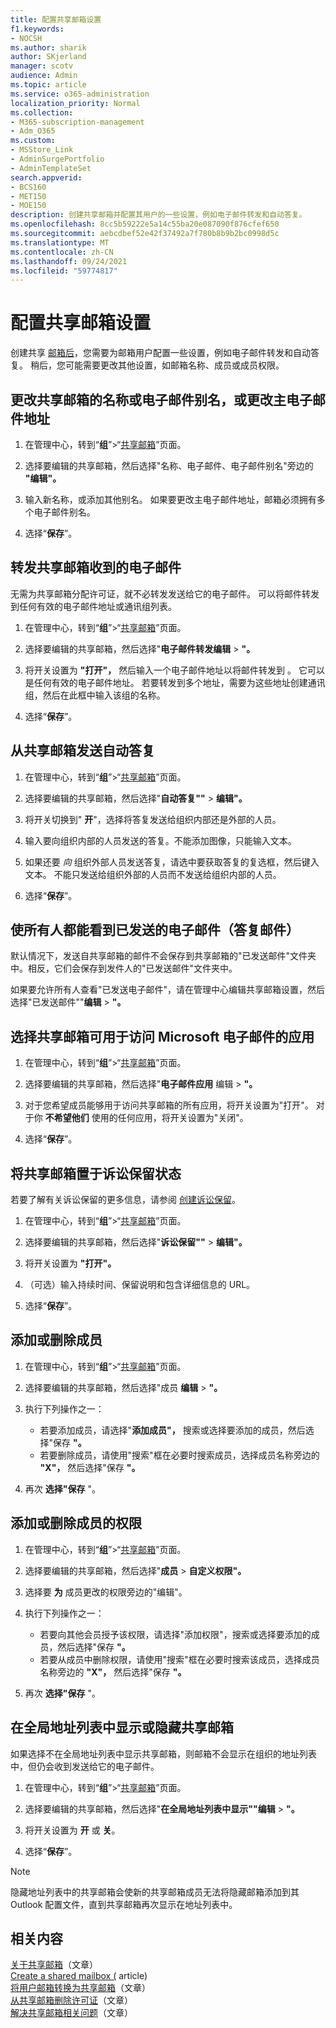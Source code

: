 ```yaml
---
title: 配置共享邮箱设置
f1.keywords:
- NOCSH
ms.author: sharik
author: SKjerland
manager: scotv
audience: Admin
ms.topic: article
ms.service: o365-administration
localization_priority: Normal
ms.collection:
- M365-subscription-management
- Adm_O365
ms.custom:
- MSStore_Link
- AdminSurgePortfolio
- AdminTemplateSet
search.appverid:
- BCS160
- MET150
- MOE150
description: 创建共享邮箱并配置其用户的一些设置，例如电子邮件转发和自动答复。
ms.openlocfilehash: 8cc5b59222e5a14c55ba20e087090f876cfef650
ms.sourcegitcommit: aebcdbef52e42f37492a7f780b8b9b2bc0998d5c
ms.translationtype: MT
ms.contentlocale: zh-CN
ms.lasthandoff: 09/24/2021
ms.locfileid: "59774817"
---
```

# <a name="configure-shared-mailbox-settings"></a>配置共享邮箱设置

创建共享 [邮箱后](create-a-shared-mailbox.md)，您需要为邮箱用户配置一些设置，例如电子邮件转发和自动答复。 稍后，您可能需要更改其他设置，如邮箱名称、成员或成员权限。 

## <a name="change-the-name-or-email-alias-of-a-shared-mailbox-or-change-the-primary-email-address"></a>更改共享邮箱的名称或电子邮件别名，或更改主电子邮件地址

1. 在管理中心，转到“**组**”\>“<a href="https://go.microsoft.com/fwlink/p/?linkid=2066847" target="_blank">共享邮箱</a>”页面。

2. 选择要编辑的共享邮箱，然后选择"名称、电子邮件、电子邮件别名"旁边的 **"编辑"。**

3. 输入新名称，或添加其他别名。 如果要更改主电子邮件地址，邮箱必须拥有多个电子邮件别名。

4. 选择“**保存**”。

## <a name="forward-emails-that-are-sent-to-a-shared-mailbox"></a>转发共享邮箱收到的电子邮件

无需为共享邮箱分配许可证，就不必转发发送给它的电子邮件。 可以将邮件转发到任何有效的电子邮件地址或通讯组列表。

1. 在管理中心，转到“**组**”\>“<a href="https://go.microsoft.com/fwlink/p/?linkid=2066847" target="_blank">共享邮箱</a>”页面。

2. 选择要编辑的共享邮箱，然后选择"**电子邮件转发编辑** \> **"。**
    
3. 将开关设置为 **"打开"，** 然后输入一个电子邮件地址以将邮件转发到 。 它可以是任何有效的电子邮件地址。 若要转发到多个地址，需要为这些地址[](/office365/admin/setup/create-distribution-lists)创建通讯组，然后在此框中输入该组的名称。
    
4. 选择“**保存**”。

## <a name="send-automatic-replies-from-a-shared-mailbox"></a>从共享邮箱发送自动答复

1. 在管理中心，转到“**组**”\>“<a href="https://go.microsoft.com/fwlink/p/?linkid=2066847" target="_blank">共享邮箱</a>”页面。

2. 选择要编辑的共享邮箱，然后选择"**自动答复""** \> **编辑"。**
    
3. 将开关切换到" **开**"，选择将答复发送给组织内部还是外部的人员。

4. 输入要向组织内部的人员发送的答复。不能添加图像，只能输入文本。

5. 如果还要 *向* 组织外部人员发送答复，请选中要获取答复的复选框，然后键入文本。 不能只发送给组织外部的人员而不发送给组织内部的人员。

6. 选择“**保存**”。

## <a name="allow-everyone-to-see-the-sent-email-the-replies"></a>使所有人都能看到已发送的电子邮件（答复邮件）

默认情况下，发送自共享邮箱的邮件不会保存到共享邮箱的"已发送邮件"文件夹中。相反，它们会保存到发件人的"已发送邮件"文件夹中。

如果要允许所有人查看"已发送电子邮件"，请在管理中心编辑共享邮箱设置，然后选择"已发送邮件""**编辑** \> **"。**


## <a name="choose-the-apps-that-a-shared-mailbox-can-use-to-access-microsoft-email"></a>选择共享邮箱可用于访问 Microsoft 电子邮件的应用

1. 在管理中心，转到“**组**”\>“<a href="https://go.microsoft.com/fwlink/p/?linkid=2066847" target="_blank">共享邮箱</a>”页面。

2. 选择要编辑的共享邮箱，然后选择"**电子邮件应用** 编辑 \> **"。**

3. 对于您希望成员能够用于访问共享邮箱的所有应用，将开关设置为"打开"。 对于你 **不希望他们** 使用的任何应用，将开关设置为"关闭"。 

4. 选择“**保存**”。


## <a name="put-a-shared-mailbox-on-litigation-hold"></a>将共享邮箱置于诉讼保留状态

若要了解有关诉讼保留的更多信息，请参阅 [创建诉讼保留](../../compliance/create-a-litigation-hold.md)。

1. 在管理中心，转到“**组**”\>“<a href="https://go.microsoft.com/fwlink/p/?linkid=2066847" target="_blank">共享邮箱</a>”页面。

2. 选择要编辑的共享邮箱，然后选择"**诉讼保留""** \> **编辑"。**

3. 将开关设置为 **"打开"。** 

4. （可选）输入持续时间、保留说明和包含详细信息的 URL。  

5. 选择“**保存**”。


## <a name="add-or-remove-members"></a>添加或删除成员

1. 在管理中心，转到“**组**”\>“<a href="https://go.microsoft.com/fwlink/p/?linkid=2066847" target="_blank">共享邮箱</a>”页面。

2. 选择要编辑的共享邮箱，然后选择"成员 **编辑** \> **"。**

3. 执行下列操作之一：
   - 若要添加成员，请选择"**添加成员"，** 搜索或选择要添加的成员，然后选择"保存 **"。**
   - 若要删除成员，请使用"搜索"框在必要时搜索成员，选择成员名称旁边的 **"X"，** 然后选择"保存 **"。** 

4. 再次 **选择"保存** "。

## <a name="add-or-remove-permissions-of-members"></a>添加或删除成员的权限

1. 在管理中心，转到“**组**”\>“<a href="https://go.microsoft.com/fwlink/p/?linkid=2066847" target="_blank">共享邮箱</a>”页面。

2. 选择要编辑的共享邮箱，然后选择"**成员** \> **自定义权限"。**

3. 选择要 **为** 成员更改的权限旁边的"编辑"。 

4. 执行下列操作之一：
   - 若要向其他会员授予该权限，请选择"添加权限"，搜索或选择要添加的成员，然后选择"保存 **"。**
   - 若要从成员中删除权限，请使用"搜索"框在必要时搜索该成员，选择成员名称旁边的 **"X"，** 然后选择"保存 **"。** 

4. 再次 **选择"保存** "。

## <a name="show-or-hide-a-shared-mailbox-in-the-global-address-list"></a>在全局地址列表中显示或隐藏共享邮箱

如果选择不在全局地址列表中显示共享邮箱，则邮箱不会显示在组织的地址列表中，但仍会收到发送给它的电子邮件。 

1. 在管理中心，转到“**组**”\>“<a href="https://go.microsoft.com/fwlink/p/?linkid=2066847" target="_blank">共享邮箱</a>”页面。

2. 选择要编辑的共享邮箱，然后选择"**在全局地址列表中显示""编辑** \> **"。**

3. 将开关设置为 **开**  或 **关**。 

4. 选择“**保存**”。

> [!NOTE]
> 隐藏地址列表中的共享邮箱会使新的共享邮箱成员无法将隐藏邮箱添加到其 Outlook 配置文件，直到共享邮箱再次显示在地址列表中。 

## <a name="related-content"></a>相关内容

[关于共享邮箱](about-shared-mailboxes.md)（文章）\
[Create a shared mailbox (](create-a-shared-mailbox.md) article) \
[将用户邮箱转换为共享邮箱](convert-user-mailbox-to-shared-mailbox.md)（文章）\
[从共享邮箱删除许可证](remove-license-from-shared-mailbox.md)（文章）\
[解决共享邮箱相关问题](resolve-issues-with-shared-mailboxes.md)（文章）
